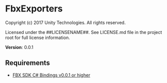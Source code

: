 # FbxExporters

Copyright (c) 2017 Unity Technologies. All rights reserved.

Licensed under the ##LICENSENAME##.
See LICENSE.md file in the project root for full license information.

**Version**: 0.0.1

Requirements
------------

* [FBX SDK C# Bindings v0.0.1 or higher](https://github.com/Unity-Technologies/FbxSharp)

